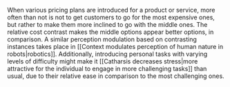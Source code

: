 When various pricing plans are introduced for a product or service, more often than not is not to get customers to go for the most expensive ones, but rather to make them more inclined to go with the middle ones. The relative cost contrast makes the middle options appear better options, in comparison. A similar perception modulation based on contrasting instances takes place in [[Context modulates perception of human nature in robots|robotics]]. Additionally, introducing personal tasks with varying levels of difficulty might make it [[Catharsis decreases stress|more attractive for the individual to engage in more challenging tasks]] than usual, due to their relative ease in comparison to the most challenging ones.